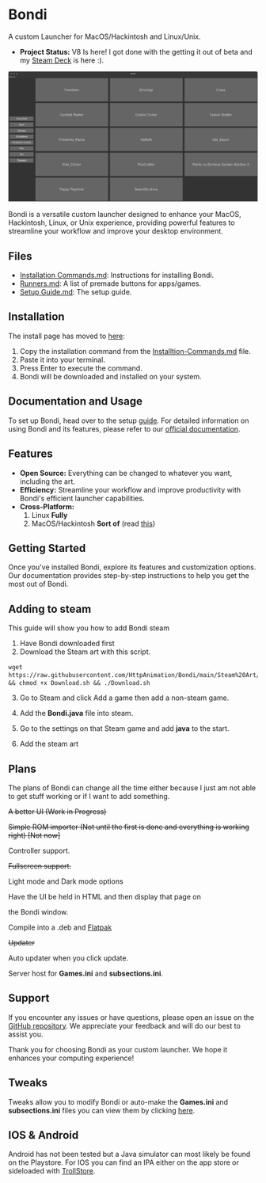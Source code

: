 # Bondi 
A custom Launcher for MacOS/Hackintosh and Linux/Unix.

- **Project Status:** V8 Is here! I got done with the getting it out of beta and my [Steam Deck](https://store.steampowered.com/steamdeck) is here :).

![Bondi Screenshot](Photos/Screenshot%20from%202023-10-13%2019-50-41.png)

Bondi is a versatile custom launcher designed to enhance your MacOS, Hackintosh, Linux, or Unix experience, providing powerful features to streamline your workflow and improve your desktop environment.

## Files
- [Installation Commands.md](Installtion-Commands.md): Instructions for installing Bondi.
- [Runners.md](Runners.md): A list of premade buttons for apps/games.
- [Setup Guide.md](Setup-Guide.md): The setup guide.

## Installation

The install page has moved to [here](Installtion-Commands.md):

1. Copy the installation command from the [Installtion-Commands.md](Installtion-Commands.md) file.
2. Paste it into your terminal.
3. Press Enter to execute the command.
4. Bondi will be downloaded and installed on your system.

## Documentation and Usage

To set up Bondi, head over to the setup [guide](Setup-Guide.md). For detailed information on using Bondi and its features, please refer to our [official documentation](https://httpanimation.github.io/Bondi/).

## Features

- **Open Source:** Everything can be changed to whatever you want, including the art.
- **Efficiency:** Streamline your workflow and improve productivity with Bondi's efficient launcher capabilities.
- **Cross-Platform:**
  1) Linux **Fully**
  2) MacOS/Hackintosh **Sort of** (read [this](More/MacOS-Hackintosh-More.md))

## Getting Started

Once you've installed Bondi, explore its features and customization options. Our documentation provides step-by-step instructions to help you get the most out of Bondi.

## Adding to steam
This guide will show you how to add Bondi steam
1) Have Bondi downloaded first 
2) Download the Steam art with this script.
  ```
  wget https://raw.githubusercontent.com/HttpAnimation/Bondi/main/Steam%20Art/Download.sh && chmod +x Download.sh && ./Download.sh
  ```
3) Go to Steam and click Add a game then add a non-steam game.
4) Add the **Bondi.java** file into steam.
5) Go to the settings on that Steam game and add **java** to the start.

6) Add the steam art

## Plans
The plans of Bondi can change all the time either because I just am not able to get stuff working or if I want to add something.

~~A better UI (Work in Progress)~~

~~Simple ROM importer (Not until the first is done and everything is working right) [Not now]~~

Controller support.

~~Fullscreen support.~~

Light mode and Dark mode options

Have the UI be held in HTML and then display that page on 

the Bondi window.

Compile into a .deb and [Flatpak](https://flatpak.org/)

~~Updater~~

Auto updater when you click update.

Server host for **Games.ini** and **subsections.ini**.

## Support

If you encounter any issues or have questions, please open an issue on the [GitHub repository](https://github.com/HttpAnimation/Bondi/issues). We appreciate your feedback and will do our best to assist you.

Thank you for choosing Bondi as your custom launcher. We hope it enhances your computing experience!

## Tweaks
Tweaks allow you to modify Bondi or auto-make the **Games.ini** and **subsections.ini** files you can view them by clicking [here](/Tweaks/README.md). 

## IOS & Android

Android has not been tested but a Java simulator can most likely be found on the Playstore. For IOS you can find an IPA either on the app store or sideloaded with [TrollStore](https://github.com/opa334/TrollStore).
